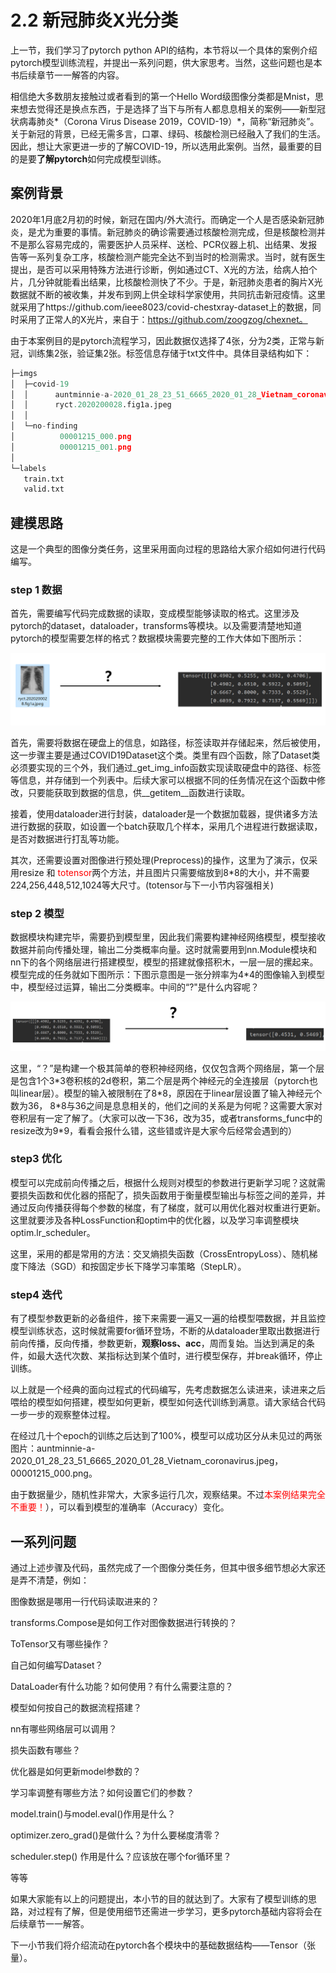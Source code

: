 # 2.2 新冠肺炎X光分类

上一节，我们学习了pytorch python API的结构，本节将以一个具体的案例介绍pytorch模型训练流程，并提出一系列问题，供大家思考。当然，这些问题也是本书后续章节一一解答的内容。

相信绝大多数朋友接触过或者看到的第一个Hello Word级图像分类都是Mnist，思来想去觉得还是换点东西，于是选择了当下与所有人都息息相关的案例——新型冠状病毒肺炎*（Corona Virus Disease 2019，COVID-19）*，简称“新冠肺炎”。关于新冠的背景，已经无需多言，口罩、绿码、核酸检测已经融入了我们的生活。因此，想让大家更进一步的了解COVID-19，所以选用此案例。当然，最重要的目的是要**了解pytorch**如何完成模型训练。

## 案例背景

2020年1月底2月初的时候，新冠在国内/外大流行。而确定一个人是否感染新冠肺炎，是尤为重要的事情。新冠肺炎的确诊需要通过核酸检测完成，但是核酸检测并不是那么容易完成的，需要医护人员采样、送检、PCR仪器上机、出结果、发报告等一系列复杂工序，核酸检测产能完全达不到当时的检测需求。当时，就有医生提出，是否可以采用特殊方法进行诊断，例如通过CT、X光的方法，给病人拍个片，几分钟就能看出结果，比核酸检测快了不少。于是，新冠肺炎患者的胸片X光数据就不断的被收集，并发布到网上供全球科学家使用，共同抗击新冠疫情。这里就采用了https://github.com/ieee8023/covid-chestxray-dataset上的数据，同时采用了正常人的X光片，来自于：https://github.com/zoogzog/chexnet。

由于本案例目的是pytorch流程学习，因此数据仅选择了4张，分为2类，正常与新冠，训练集2张，验证集2张。标签信息存储于txt文件中。具体目录结构如下：

```python
├─imgs
│  ├─covid-19
│  │      auntminnie-a-2020_01_28_23_51_6665_2020_01_28_Vietnam_coronavirus.jpeg
│  │      ryct.2020200028.fig1a.jpeg
│  │
│  └─no-finding
│          00001215_000.png
│          00001215_001.png
│
└─labels
   train.txt
   valid.txt
```





## 建模思路

这是一个典型的图像分类任务，这里采用面向过程的思路给大家介绍如何进行代码编写。

### step 1 数据

首先，需要编写代码完成数据的读取，变成模型能够读取的格式。这里涉及pytorch的dataset，dataloader，transforms等模块。以及需要清楚地知道pytorch的模型需要怎样的格式？数据模块需要完整的工作大体如下图所示：

![1](imgs/img-read.png)

首先，需要将数据在硬盘上的信息，如路径，标签读取并存储起来，然后被使用，这一步骤主要是通过COVID19Dataset这个类。类里有四个函数，除了Dataset类必须要实现的三个外，我们通过_get_img_info函数实现读取硬盘中的路径、标签等信息，并存储到一个列表中。后续大家可以根据不同的任务情况在这个函数中修改，只要能获取到数据的信息，供\_\_getitem__函数进行读取。

接着，使用dataloader进行封装，dataloader是一个数据加载器，提供诸多方法进行数据的获取，如设置一个batch获取几个样本，采用几个进程进行数据读取，是否对数据进行打乱等功能。

其次，还需要设置对图像进行预处理(Preprocess)的操作，这里为了演示，仅采用resize 和 <font color=red>totensor</font>两个方法，并且图片只需要缩放到8\*8的大小，并不需要224,256,448,512,1024等大尺寸。(totensor与下一小节内容强相关)

### step 2 模型

数据模块构建完毕，需要扔到模型里，因此我们需要构建神经网络模型，模型接收数据并前向传播处理，输出二分类概率向量。这时就需要用到nn.Module模块和nn下的各个网络层进行搭建模型，模型的搭建就像搭积木，一层一层的摞起来。模型完成的任务就如下图所示：下图示意图是一张分辨率为4\*4的图像输入到模型中，模型经过运算，输出二分类概率。中间的“?"是什么内容呢？ 

![2](imgs/model-pred.png)

这里，“？”是构建一个极其简单的卷积神经网络，仅仅包含两个网络层，第一个层是包含1个3*3卷积核的2d卷积，第二个层是两个神经元的全连接层（pytorch也叫linear层）。模型的输入被限制在了8\*8，原因在于linear层设置了输入神经元个数为36， 8\*8与36之间是息息相关的，他们之间的关系是为何呢？这需要大家对卷积层有一定了解了。（大家可以改一下36，改为35，或者transforms_func中的resize改为9\*9，看看会报什么错，这些错或许是大家今后经常会遇到的）

### step3 优化

模型可以完成前向传播之后，根据什么规则对模型的参数进行更新学习呢？这就需要损失函数和优化器的搭配了，损失函数用于衡量模型输出与标签之间的差异，并通过反向传播获得每个参数的梯度，有了梯度，就可以用优化器对权重进行更新。这里就要涉及各种LossFunction和optim中的优化器，以及学习率调整模块optim.lr_scheduler。

这里，采用的都是常用的方法：交叉熵损失函数（CrossEntropyLoss）、随机梯度下降法（SGD）和按固定步长下降学习率策略（StepLR）。

### step4 迭代

有了模型参数更新的必备组件，接下来需要一遍又一遍的给模型喂数据，并且监控模型训练状态，这时候就需要for循环登场，不断的从dataloader里取出数据进行前向传播，反向传播，参数更新，**观察loss、acc**，周而复始。当达到满足的条件，如最大迭代次数、某指标达到某个值时，进行模型保存，并break循环，停止训练。

以上就是一个经典的面向过程式的代码编写，先考虑数据怎么读进来，读进来之后喂给的模型如何搭建，模型如何更新，模型如何迭代训练到满意。请大家结合代码一步一步的观察整体过程。

在经过几十个epoch的训练之后达到了100%，模型可以成功区分从未见过的两张图片：auntminnie-a-2020_01_28_23_51_6665_2020_01_28_Vietnam_coronavirus.jpeg，00001215_000.png。

由于数据量少，随机性非常大，大家多运行几次，观察结果。不过<font color=red>本案例结果完全不重要！</font>），可以看到模型的准确率（Accuracy）变化。

## 一系列问题

通过上述步骤及代码，虽然完成了一个图像分类任务，但其中很多细节想必大家还是弄不清楚，例如：

图像数据是哪用一行代码读取进来的？

transforms.Compose是如何工作对图像数据进行转换的？

ToTensor又有哪些操作？

自己如何编写Dataset？

DataLoader有什么功能？如何使用？有什么需要注意的？

模型如何按自己的数据流程搭建？

nn有哪些网络层可以调用？

损失函数有哪些？

优化器是如何更新model参数的？

学习率调整有哪些方法？如何设置它们的参数？

model.train()与model.eval()作用是什么？

optimizer.zero_grad()是做什么？为什么要梯度清零？

scheduler.step() 作用是什么？应该放在哪个for循环里？

等等

如果大家能有以上的问题提出，本小节的目的就达到了。大家有了模型训练的思路，对过程有了解，但是使用细节还需进一步学习，更多pytorch基础内容将会在后续章节一一解答。

下一小节我们将介绍流动在pytorch各个模块中的基础数据结构——Tensor（张量）。






















